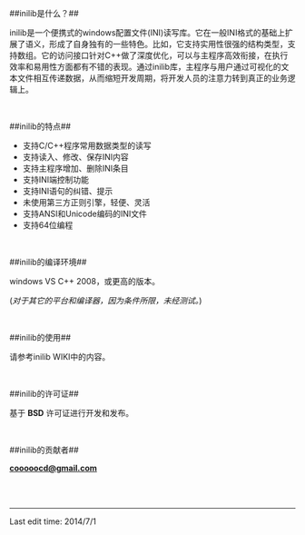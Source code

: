 ##inilib是什么？##

inilib是一个便携式的windows配置文件(INI)读写库。它在一般INI格式的基础上扩展了语义，形成了自身独有的一些特色。比如，它支持实用性很强的结构类型，支持数组。它的访问接口针对C++做了深度优化，可以与主程序高效衔接，在执行效率和易用性方面都有不错的表现。通过inilib库，主程序与用户通过可视化的文本文件相互传递数据，从而缩短开发周期，将开发人员的注意力转到真正的业务逻辑上。

<br>

##inilib的特点##

- 支持C/C++程序常用数据类型的读写
- 支持读入、修改、保存INI内容
- 支持主程序增加、删除INI条目
- 支持INI端控制功能
- 支持INI语句的纠错、提示
- 未使用第三方正则引擎，轻便、灵活
- 支持ANSI和Unicode编码的INI文件
- 支持64位编程
	
<br>

##inilib的编译环境##

windows VS C++ 2008，或更高的版本。

(*对于其它的平台和编译器，因为条件所限，未经测试。*)

<br>

##inilib的使用##

请参考inilib WIKI中的内容。

<br>

##inilib的许可证##

基于 **BSD** 许可证进行开发和发布。


<br>

##inilib的贡献者##

**<cooooocd@gmail.com>**

<br>
<br>

---
Last edit time: 2014/7/1


